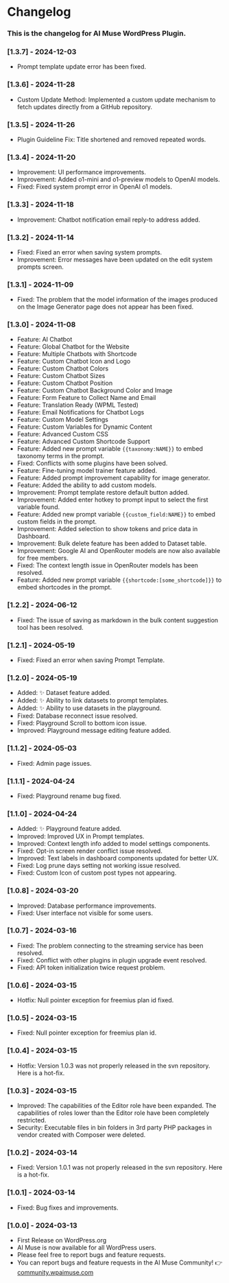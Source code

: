 # Changelog

### This is the changelog for AI Muse WordPress Plugin.

### [1.3.7] - 2024-12-03

- Prompt template update error has been fixed.

### [1.3.6] - 2024-11-28

- Custom Update Method: Implemented a custom update mechanism to fetch updates directly from a GitHub repository.

### [1.3.5] - 2024-11-26

- Plugin Guideline Fix: Title shortened and removed repeated words.

### [1.3.4] - 2024-11-20

- Improvement: UI performance improvements.
- Improvement: Added o1-mini and o1-preview models to OpenAI models.
- Fixed: Fixed system prompt error in OpenAI o1 models.

### [1.3.3] - 2024-11-18

- Improvement: Chatbot notification email reply-to address added.

### [1.3.2] - 2024-11-14

- Fixed: Fixed an error when saving system prompts.
- Improvement: Error messages have been updated on the edit system prompts screen.

### [1.3.1] - 2024-11-09

- Fixed: The problem that the model information of the images produced on the Image Generator page does not appear has been fixed.

### [1.3.0] - 2024-11-08

- Feature: AI Chatbot
- Feature: Global Chatbot for the Website
- Feature: Multiple Chatbots with Shortcode
- Feature: Custom Chatbot Icon and Logo
- Feature: Custom Chatbot Colors
- Feature: Custom Chatbot Sizes
- Feature: Custom Chatbot Position
- Feature: Custom Chatbot Background Color and Image
- Feature: Form Feature to Collect Name and Email
- Feature: Translation Ready (WPML Tested)
- Feature: Email Notifications for Chatbot Logs
- Feature: Custom Model Settings
- Feature: Custom Variables for Dynamic Content
- Feature: Advanced Custom CSS
- Feature: Advanced Custom Shortcode Support
- Feature: Added new prompt variable `{{taxonomy:NAME}}` to embed taxonomy terms in the prompt.
- Fixed: Conflicts with some plugins have been solved.
- Feature: Fine-tuning model trainer feature added.
- Feature: Added prompt improvement capability for image generator.
- Feature: Added the ability to add custom models.
- Improvement: Prompt template restore default button added.
- Improvement: Added enter hotkey to prompt input to select the first variable found.
- Feature: Added new prompt variable `{{custom_field:NAME}}` to embed custom fields in the prompt.
- Improvement: Added selection to show tokens and price data in Dashboard.
- Improvement: Bulk delete feature has been added to Dataset table.
- Improvement: Google AI and OpenRouter models are now also available for free members.
- Fixed: The context length issue in OpenRouter models has been resolved.
- Feature: Added new prompt variable `{{shortcode:[some_shortcode]}}` to embed shortcodes in the prompt.

### [1.2.2] - 2024-06-12

- Fixed: The issue of saving as markdown in the bulk content suggestion tool has been resolved.

### [1.2.1] - 2024-05-19

- Fixed: Fixed an error when saving Prompt Template.

### [1.2.0] - 2024-05-19

- Added: ✨ Dataset feature added.
- Added: ✨ Ability to link datasets to prompt templates.
- Added: ✨ Ability to use datasets in the playground.
- Fixed: Database reconnect issue resolved.
- Fixed: Playground Scroll to bottom icon issue.
- Improved: Playground message editing feature added.

### [1.1.2] - 2024-05-03

- Fixed: Admin page issues.

### [1.1.1] - 2024-04-24

- Fixed: Playground rename bug fixed.

### [1.1.0] - 2024-04-24

- Added: ✨ Playground feature added.
- Improved: Improved UX in Prompt templates.
- Improved: Context length info added to model settings components.
- Fixed: Opt-in screen render conflict issue resolved.
- Improved: Text labels in dashboard components updated for better UX.
- Fixed: Log prune days setting not working issue resolved.
- Fixed: Custom Icon of custom post types not appearing.

### [1.0.8] - 2024-03-20

- Improved: Database performance improvements.
- Fixed: User interface not visible for some users.

### [1.0.7] - 2024-03-16

- Fixed: The problem connecting to the streaming service has been resolved.
- Fixed: Conflict with other plugins in plugin upgrade event resolved.
- Fixed: API token initialization twice request problem.

### [1.0.6] - 2024-03-15

- Hotfix: Null pointer exception for freemius plan id fixed.

### [1.0.5] - 2024-03-15

- Fixed: Null pointer exception for freemius plan id.

### [1.0.4] - 2024-03-15

- Hotfix: Version 1.0.3 was not properly released in the svn repository. Here is a hot-fix.

### [1.0.3] - 2024-03-15

- Improved: The capabilities of the Editor role have been expanded. The capabilities of roles lower than the Editor role have been completely restricted.
- Security: Executable files in bin folders in 3rd party PHP packages in vendor created with Composer were deleted.

### [1.0.2] - 2024-03-14

- Fixed: Version 1.0.1 was not properly released in the svn repository. Here is a hot-fix.

### [1.0.1] - 2024-03-14

- Fixed: Bug fixes and improvements.

### [1.0.0] - 2024-03-13

- First Release on WordPress.org
- AI Muse is now available for all WordPress users.
- Please feel free to report bugs and feature requests.
- You can report bugs and feature requests in the AI Muse Community! 👉 [community.wpaimuse.com](https://community.wpaimuse.com/ "community.wpaimuse.com")
